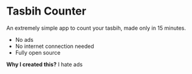 # Tasbih Counter
An extremely simple app to count your tasbih, made only in 15 minutes.

 - No ads
 - No internet connection needed
 - Fully open source

**Why I created this?**
I hate ads
